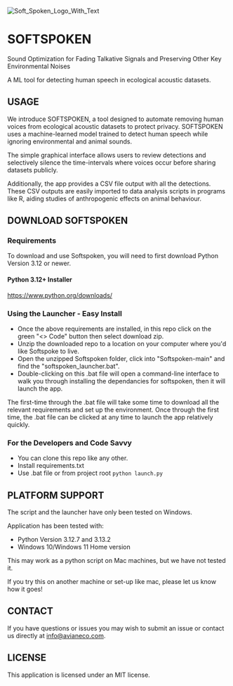 ![Soft_Spoken_Logo_With_Text](https://github.com/user-attachments/assets/4ef88fef-70ad-4b65-98a2-a74b8dc01b90)

# SOFTSPOKEN
Sound Optimization for Fading Talkative Signals and Preserving Other Key Environmental Noises

A ML tool for detecting human speech in ecological acoustic datasets.

## USAGE
We introduce SOFTSPOKEN, a tool designed to automate removing human voices from ecological acoustic datasets to protect privacy. SOFTSPOKEN uses a machine-learned model trained to detect human speech while ignoring environmental and animal sounds. 

The simple graphical interface allows users to review detections and selectively silence the time-intervals where voices occur before sharing datasets publicly. 

Additionally, the app provides a CSV file output with all the detections. These CSV outputs are easily imported to data analysis scripts in programs like R, aiding studies of anthropogenic effects on animal behaviour.

## DOWNLOAD SOFTSPOKEN
### Requirements
To download and use Softspoken, you will need to first download Python Version 3.12 or newer. 

#### Python 3.12+ Installer
https://www.python.org/downloads/

### Using the Launcher - Easy Install
- Once the above requirements are installed, in this repo click on the green "<> Code" button then select download zip. 
- Unzip the downloaded repo to a location on your computer where you'd like Softspoke to live.
- Open the unzipped Softspoken folder, click into "Softspoken-main" and find the "softspoken_launcher.bat".
- Double-clicking on this .bat file will open a command-line interface to walk you through installing the dependancies for softspoken, then it will launch the app.

The first-time through the .bat file will take some time to download all the relevant requirements and set up the environment. Once through the first time, the .bat file can be clicked at any time to launch the app relatively quickly.

### For the Developers and Code Savvy
- You can clone this repo like any other.
- Install requirements.txt
- Use .bat file or from project root `python launch.py`

## PLATFORM SUPPORT
The script and the launcher have only been tested on Windows.

Application has been tested with:

- Python Version 3.12.7 and 3.13.2
- Windows 10/Windows 11 Home version

This may work as a python script on Mac machines, but we have not tested it.

If you try this on another machine or set-up like mac, please let us know how it goes!

## CONTACT
If you have questions or issues you may wish to submit an issue or contact us directly at info@avianeco.com.

## LICENSE
This application is licensed under an MIT license.
